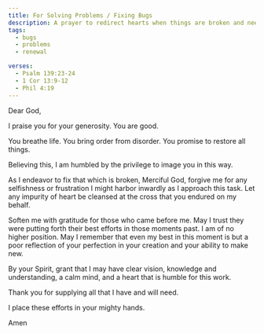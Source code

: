 ```yaml
---
title: For Solving Problems / Fixing Bugs
description: A prayer to redirect hearts when things are broken and need fixing.
tags:
  - bugs
  - problems
  - renewal

verses:
  - Psalm 139:23-24
  - 1 Cor 13:9-12
  - Phil 4:19
---
```


Dear God,

I praise you for your generosity. You are good.

You breathe life.
You bring order from disorder.
You promise to restore all things.

Believing this, I am humbled by the privilege to image you in this way.

As I endeavor to fix that which is broken, Merciful God, forgive me for any selfishness or frustration I might harbor inwardly as I approach this task.
Let any impurity of heart be cleansed at the cross that you endured on my behalf.

Soften me with gratitude for those who came before me.
May I trust they were putting forth their best efforts in those moments past.
I am of no higher position.
May I remember that even my best in this moment is but a poor reflection of your perfection in your creation and your ability to make new.

By your Spirit, grant that I may have clear vision, knowledge and understanding, a calm mind, and a heart that is humble for this work.

Thank you for supplying all that I have and will need.

I place these efforts in your mighty hands.

Amen
